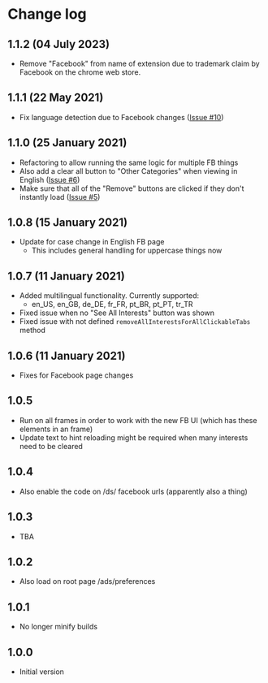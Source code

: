# Change log

## 1.1.2 (04 July 2023)

- Remove "Facebook" from name of extension due to trademark claim by Facebook on the chrome web store.

## 1.1.1 (22 May 2021)

- Fix language detection due to Facebook changes ([Issue #10](https://github.com/addshore/browser-facebook-advert-interest-cleaner/issues/10))

## 1.1.0 (25 January 2021)

- Refactoring to allow running the same logic for multiple FB things
- Also add a clear all button to "Other Categories" when viewing in English ([Issue #6](https://github.com/addshore/browser-facebook-advert-interest-cleaner/issues/5))
- Make sure that all of the "Remove" buttons are clicked if they don't instantly load ([Issue #5](https://github.com/addshore/browser-facebook-advert-interest-cleaner/issues/5))

## 1.0.8 (15 January 2021)

- Update for case change in English FB page
  - This includes general handling for uppercase things now

## 1.0.7 (11 January 2021)

- Added multilingual functionality. Currently supported:
  - en_US, en_GB, de_DE, fr_FR, pt_BR, pt_PT, tr_TR
- Fixed issue when no "See All Interests" button was shown
- Fixed issue with not defined `removeAllInterestsForAllClickableTabs` method

## 1.0.6 (11 January 2021)

- Fixes for Facebook page changes

## 1.0.5

- Run on all frames in order to work with the new FB UI (which has these elements in an frame)
- Update text to hint reloading might be required when many interests need to be cleared

## 1.0.4

- Also enable the code on /ds/ facebook urls (apparently also a thing)

## 1.0.3

- TBA

## 1.0.2

- Also load on root page /ads/preferences

## 1.0.1

- No longer minify builds

## 1.0.0

- Initial version

